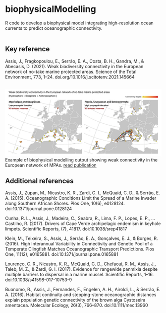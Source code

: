 # biophysicalModelling

R code to develop a biophysical model integrating high-resolution ocean currents to predict oceanographic connectivity.
<br><br>
## Key reference

Assis, J., Fragkopoulou, E., Serrão, E. A., Costa, B. H., Gandra, M., & Abecasis, D. (2021). Weak biodiversity connectivity in the European network of no-take marine protected areas. Science of the Total Environment, 773, 1–24. doi.org/10.1016/j.scitotenv.2021.145664
<br><br>

![plot](./Data/img.png)
Example of biophysical modelling output showing weak connectivity in the European network of MPAs. [read publication](https://www.sciencedirect.com/science/article/pii/S0048969721007324)

## Additional references

Assis, J., Zupan, M., Nicastro, K. R., Zardi, G. I., McQuaid, C. D., & Serrão, E. A. (2015). Oceanographic Conditions Limit the Spread of a Marine Invader along Southern African Shores. Plos One, 10(6), e0128124. doi:10.1371/journal.pone.0128124

Cunha, R. L., Assis, J., Madeira, C., Seabra, R., Lima, F. P., Lopes, E. P., … Castilho, R. (2017). Drivers of Cape Verde archipelagic endemism in keyhole limpets. Scientific Reports, (7), 41817. doi:10.1038/srep41817

Klein, M., Teixeira, S., Assis, J., Serrão, E. A., Gonçalves, E. J., & Borges, R. (2016). High Interannual Variability in Connectivity and Genetic Pool of a Temperate Clingfish Matches Oceanographic Transport Predictions. Plos One, 11(12), e0165881. doi:10.1371/journal.pone.0165881

Lourenço, C. R., Nicastro, K. R., McQuaid, C. D., Chefaoui, R. M., Assis, J., Taleb, M. Z., & Zardi, G. I. (2017). Evidence for rangewide panmixia despite multiple barriers to dispersal in a marine mussel. Scientific Reports, 1–16. doi:10.1038/s41598-017-10753-9

Buonomo, R., Assis, J., Fernandes, F., Engelen, A. H., Airoldi, L., & Serrão, E. A. (2016). Habitat continuity and stepping-stone oceanographic distances explain population genetic connectivity of the brown alga Cystoseira amentacea. Molecular Ecology, 26(3), 766–870. doi:10.1111/mec.13960
